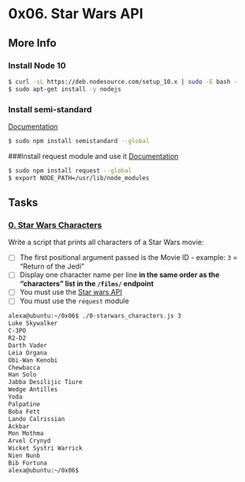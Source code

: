 # 0x06. Star Wars API

## More Info
### Install Node 10
```sh
$ curl -sL https://deb.nodesource.com/setup_10.x | sudo -E bash -
$ sudo apt-get install -y nodejs
```
### Install semi-standard
[Documentation](https://github.com/standard/semistandard)
```sh
$ sudo npm install semistandard --global
```
###Install request module and use it
[Documentation](https://github.com/request/request)
```sh
$ sudo npm install request --global
$ export NODE_PATH=/usr/lib/node_modules
```

## Tasks
### [0. Star Wars Characters](./0-starwars_characters.js)

Write a script that prints all characters of a Star Wars movie:

- [ ] The first positional argument passed is the Movie ID - example: `3` = “Return of the Jedi”
- [ ] Display one character name per line **in the same order as the “characters” list in the `/films/` endpoint**
- [ ] You must use the [Star wars API](https://swapi-api.alx-tools.com/)
- [ ] You must use the `request` module
```bash
alexa@ubuntu:~/0x06$ ./0-starwars_characters.js 3
Luke Skywalker
C-3PO
R2-D2
Darth Vader
Leia Organa
Obi-Wan Kenobi
Chewbacca
Han Solo
Jabba Desilijic Tiure
Wedge Antilles
Yoda
Palpatine
Boba Fett
Lando Calrissian
Ackbar
Mon Mothma
Arvel Crynyd
Wicket Systri Warrick
Nien Nunb
Bib Fortuna
alexa@ubuntu:~/0x06$ 
```
